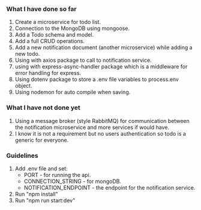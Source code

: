 ### What I have done so far

1. Create a microservice for todo list.
2. Connection to the MongoDB using mongoose.
3. Add a Todo schema and model.
4. Add a full CRUD operations.
5. Add a new notification document (another microservice) while adding a new todo.
6. Using with axios package to call to notification service.
7. using with express-async-handler package which is a middleware for error handling for express.
8. Using dotenv package to store a .env file variables to process.env object.
9. Using nodemon for auto compile when saving.

### What I have not done yet

1. Using a message broker (style RabbitMQ) for communication between the notification microservice and more services if would have.
2. I know it is not a requirement but no users authentication so todo is a generic for everyone.

### Guidelines

1. Add .env file and set:
   - PORT - for running the api.
   - CONNECTION_STRING - for mongoDB.
   - NOTIFICATION_ENDPOINT - the endpoint for the notification service.
2. Run "npm install"
3. Run "npm run start:dev"
